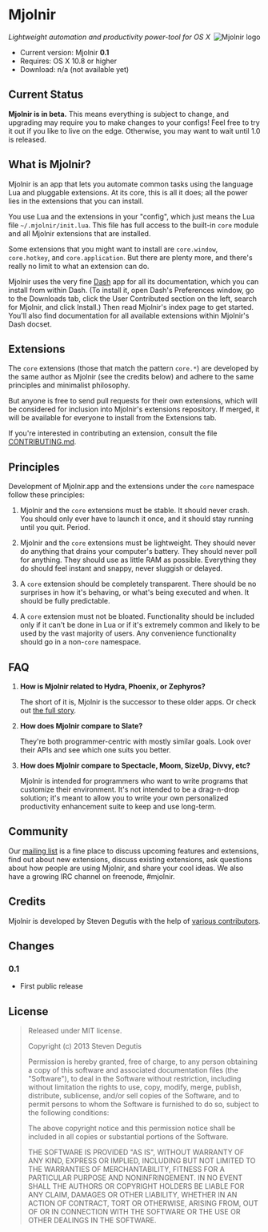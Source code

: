# Mjolnir

<img src="https://raw.githubusercontent.com/mjolnir-io/mjolnir/master/Mjolnir/Images.xcassets/AppIcon.appiconset/icon_128x128.png" alt="Mjolnir logo" title="Mjolnir logo" align="right"/>

*Lightweight automation and productivity power-tool for OS X*

* Current version:  Mjolnir **0.1**
* Requires:         OS X 10.8 or higher
* Download:         n/a (not available yet)

## Current Status

**Mjolnir is in beta.** This means everything is subject to change,
and upgrading may require you to make changes to your configs! Feel
free to try it out if you like to live on the edge. Otherwise, you may
want to wait until 1.0 is released.

## What is Mjolnir?

Mjolnir is an app that lets you automate common tasks using the
language Lua and pluggable extensions. At its core, this is all it
does; all the power lies in the extensions that you can install.

You use Lua and the extensions in your "config", which just means the
Lua file `~/.mjolnir/init.lua`. This file has full access to the
built-in `core` module and all Mjolnir extensions that are installed.

Some extensions that you might want to install are `core.window`,
`core.hotkey`, and `core.application`. But there are plenty more, and
there's really no limit to what an extension can do.

Mjolnir uses the very fine [Dash](http://kapeli.com/dash) app for all
its documentation, which you can install from within Dash. (To install
it, open Dash's Preferences window, go to the Downloads tab, click the
User Contributed section on the left, search for Mjolnir, and click
Install.) Then read Mjolnir's index page to get started. You'll also
find documentation for all available extensions within Mjolnir's Dash
docset.

## Extensions

The `core` extensions (those that match the pattern `core.*`) are
developed by the same author as Mjolnir (see the credits below) and
adhere to the same principles and minimalist philosophy.

But anyone is free to send pull requests for their own extensions,
which will be considered for inclusion into Mjolnir's extensions
repository. If merged, it will be available for everyone to install
from the Extensions tab.

If you're interested in contributing an extension, consult the file
[CONTRIBUTING.md](CONTRIBUTING.md).

## Principles

Development of Mjolnir.app and the extensions under the `core`
namespace follow these principles:

1. Mjolnir and the `core` extensions must be stable. It should never
   crash. You should only ever have to launch it once, and it should
   stay running until you quit. Period.

2. Mjolnir and the `core` extensions must be lightweight. They should
   never do anything that drains your computer's battery. They should
   never poll for anything. They should use as little RAM as
   possible. Everything they do should feel instant and snappy, never
   sluggish or delayed.

3. A `core` extension should be completely transparent. There should
   be no surprises in how it's behaving, or what's being executed and
   when. It should be fully predictable.

4. A `core` extension must not be bloated. Functionality should be
   included only if it can't be done in Lua or if it's extremely
   common and likely to be used by the vast majority of users. Any
   convenience functionality should go in a non-`core` namespace.

## FAQ

1. **How is Mjolnir related to Hydra, Phoenix, or Zephyros?**

   The short of it is, Mjolnir is the successor to these older apps. Or check out [the full story](http://sdegutis.github.io/2014/08/11/the-history-and-current-state-of-appgrid-zephyros-phoenix-hydra-penknife-and-mjolnir/).

3. **How does Mjolnir compare to Slate?**

   They're both programmer-centric with mostly similar goals. Look
   over their APIs and see which one suits you better.

4. **How does Mjolnir compare to Spectacle, Moom, SizeUp, Divvy, etc?**

   Mjolnir is intended for programmers who want to write programs that
   customize their environment. It's not intended to be a drag-n-drop
   solution; it's meant to allow you to write your own personalized
   productivity enhancement suite to keep and use long-term.

## Community

Our [mailing list](https://groups.google.com/forum/#!forum/mjolnir-io)
is a fine place to discuss upcoming features and extensions, find out
about new extensions, discuss existing extensions, ask questions about
how people are using Mjolnir, and share your cool ideas. We also have
a growing IRC channel on freenode, #mjolnir.

## Credits

Mjolnir is developed by Steven Degutis with the help of
[various contributors](https://github.com/mjolnir-io/mjolnir/graphs/contributors).

## Changes

### 0.1

- First public release

## License

> Released under MIT license.
>
> Copyright (c) 2013 Steven Degutis
>
> Permission is hereby granted, free of charge, to any person obtaining a copy
> of this software and associated documentation files (the "Software"), to deal
> in the Software without restriction, including without limitation the rights
> to use, copy, modify, merge, publish, distribute, sublicense, and/or sell
> copies of the Software, and to permit persons to whom the Software is
> furnished to do so, subject to the following conditions:
>
> The above copyright notice and this permission notice shall be included in
> all copies or substantial portions of the Software.
>
> THE SOFTWARE IS PROVIDED "AS IS", WITHOUT WARRANTY OF ANY KIND, EXPRESS OR
> IMPLIED, INCLUDING BUT NOT LIMITED TO THE WARRANTIES OF MERCHANTABILITY,
> FITNESS FOR A PARTICULAR PURPOSE AND NONINFRINGEMENT. IN NO EVENT SHALL THE
> AUTHORS OR COPYRIGHT HOLDERS BE LIABLE FOR ANY CLAIM, DAMAGES OR OTHER
> LIABILITY, WHETHER IN AN ACTION OF CONTRACT, TORT OR OTHERWISE, ARISING FROM,
> OUT OF OR IN CONNECTION WITH THE SOFTWARE OR THE USE OR OTHER DEALINGS IN
> THE SOFTWARE.
